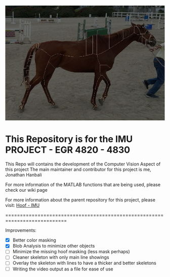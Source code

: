 ![Logo](Assets/Images/Horse.png)
# This Repository is for the IMU PROJECT - EGR 4820 - 4830

This Repo will contains the development of the Computer Vision Aspect of this project
The main maintainer and contributor for this project is me, Jonathan Hanbali

For more information of the MATLAB functions that are being used, please check our wiki page

For more information about the parent repository for this project, please visit:
[Hoof - IMU](https://github.com/kyobg/HOOF-IMU)

===========================================================================

Improvements:
- [x] Better color masking
- [x] Blob Analysis to minimize other objects
- [ ] Minimize the missing hoof masking (less mask perhaps)
- [ ] Cleaner skeleton with only main line showings
- [ ] Overlay the skeleton with lines to have a thicker and better skeletons
- [ ] Writing the video output as a file for ease of use
